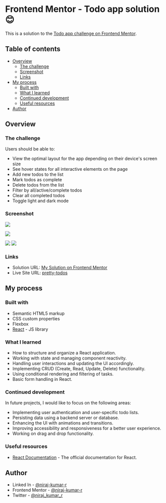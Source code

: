 # Frontend Mentor - Todo app solution 😊

This is a solution to the [Todo app challenge on Frontend Mentor](https://www.frontendmentor.io/challenges/todo-app-Su1_KokOW).

## Table of contents

-   [Overview](#overview)
    -   [The challenge](#the-challenge)
    -   [Screenshot](#screenshot)
    -   [Links](#links)
-   [My process](#my-process)
    -   [Built with](#built-with)
    -   [What I learned](#what-i-learned)
    -   [Continued development](#continued-development)
    -   [Useful resources](#useful-resources)
-   [Author](#author)

## Overview

### The challenge

Users should be able to:

-   View the optimal layout for the app depending on their device's screen size
-   See hover states for all interactive elements on the page
-   Add new todos to the list
-   Mark todos as complete
-   Delete todos from the list
-   Filter by all/active/complete todos
-   Clear all completed todos
-   Toggle light and dark mode
<!-- -   **Bonus**: Drag and drop to reorder items on the list -->

### Screenshot

![](finalResultScreenshots/desktop-light.png)

![](finalResultScreenshots/desktop-dark.png)

![](finalResultScreenshots/mobile-light.png)
![](finalResultScreenshots/mobile-dark.png)

### Links

-   Solution URL: [My Solution on Frontend Mentor](https://www.frontendmentor.io/solutions/the-hello-world-of-react-using-vite-6fxo9H46vi)
-   Live Site URL: [pretty-todos](https://pretty-todos.netlify.app/)

## My process

### Built with

-   Semantic HTML5 markup
-   CSS custom properties
-   Flexbox
-   [React](https://reactjs.org/) - JS library

### What I learned

-   How to structure and organize a React application.
-   Working with state and managing component reactivity.
-   Handling user interactions and updating the UI accordingly.
-   Implementing CRUD (Create, Read, Update, Delete) functionality.
-   Using conditional rendering and filtering of tasks.
-   Basic form handling in React.

### Continued development

In future projects, I would like to focus on the following areas:

-   Implementing user authentication and user-specific todo lists.
-   Persisting data using a backend server or database.
-   Enhancing the UI with animations and transitions.
-   Improving accessibility and responsiveness for a better user experience.
-   Working on drag and drop functionality.

### Useful resources

-   [React Documentation](https://react.dev/learn) - The official documentation for React.

## Author

-   Linked In - [@niraj-kumar-r](https://www.linkedin.com/in/niraj-kumar-r/)
-   Frontend Mentor - [@niraj-kumar-r](https://www.frontendmentor.io/profile/niraj-kumar-r)
-   Twitter - [@niraj_kumar_r](https://www.twitter.com/niraj_kumar_r)
